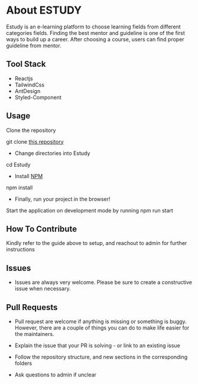 # About ESTUDY

Estudy is an e-learning platform to choose learning fields from different categories fields. Finding the best mentor and guideline is one of the first ways to build up a career. After choosing a course, users can find proper guideline from mentor.

## Tool Stack

-   Reactjs
-   TailwindCss
-   AntDesign
-   Styled-Component

## Usage

Clone the repository

git clone [this repository](https://github.com/chimobi-justice/Estudy.git)

-   Change directories into Estudy

cd Estudy

-   Install [NPM](https://nodejs.org/en/)

npm install

-   Finally, run your project in the browser!

Start the application on development mode by running npm run start

## How To Contribute
Kindly refer to the guide above to setup, and reachout to admin for further instructions

## Issues
- Issues are always very welcome. Please be sure to create a constructive issue when necessary.

## Pull Requests
- Pull request are welcome if anything is missing or something is buggy. However, there are a couple of things you can do to make life easier for the maintainers.

- Explain the issue that your PR is solving - or link to an existing issue
- Follow the repository structure, and new sections in the corresponding folders
- Ask questions to admin if unclear
